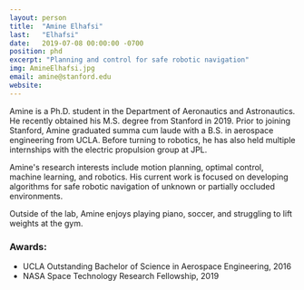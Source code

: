```yaml
---
layout: person
title:  "Amine Elhafsi"
last:   "Elhafsi"
date:   2019-07-08 00:00:00 -0700
position: phd
excerpt: "Planning and control for safe robotic navigation"
img: AmineElhafsi.jpg
email: amine@stanford.edu
website:
---
```


Amine is a Ph.D. student in the Department of Aeronautics and Astronautics. He recently obtained his M.S. degree from Stanford in 2019. Prior to joining Stanford, Amine graduated summa cum laude with a B.S. in aerospace engineering from UCLA. Before turning to robotics, he has also held multiple internships with the electric propulsion group at JPL.

Amine's research interests include motion planning, optimal control, machine learning, and robotics. His current work is focused on developing algorithms for safe robotic navigation of unknown or partially occluded environments.

Outside of the lab, Amine enjoys playing piano, soccer, and struggling to lift weights at the gym.

### Awards:
- UCLA Outstanding Bachelor of Science in Aerospace Engineering, 2016
- NASA Space Technology Research Fellowship, 2019
